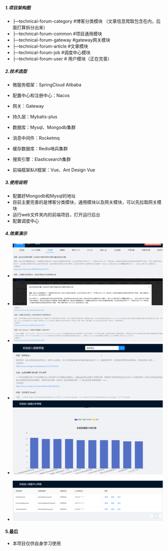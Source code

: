 ##### 1.项目架构图
  
- ├─technical-forum-category #博客分类模块 （文章信息爬取包含在内，后面打算拆分出来）
- ├─technical-forum-common #项目通用模块
- ├─technical-forum-gateway #gateway网关模块
- ├─technical-forum-article #文章模块  
- ├─technical-forum-job #调度中心模块 
- ├─technical-forum-user # 用户模块（正在完善）

##### 2.技术选型

- 微服务框架：SpringCloud Alibaba

- 配置中心和注册中心：Nacos
- 网关：Gateway
- 持久层：Mybatis-plus
- 数据库：Mysql、Mongodb集群
- 消息中间件：Rocketmq
- 缓存数据库：Redis哨兵集群
- 搜索引擎：Elasticsearch集群
- 前端框架&UI框架：Vue、Ant Design Vue 

##### 3.使用说明

- 配置好Mongodb和Mysql的地址
- 目前主要完善的是博客分类模块，通用模块以及网关模块，可以先拉取网关模块
- 运行web文件夹内的前端项目，打开运行后台
- 配置调度中心

##### 4.效果演示
- ![image](https://github.com/partick33/technical-forum/blob/master/img/img_1.png)
- ![image](https://github.com/partick33/technical-forum/blob/master/img/img_2.png)
- ![image](https://github.com/partick33/technical-forum/blob/master/img/img_3.png)
- ![image](https://github.com/partick33/technical-forum/blob/master/img/img_4.png)
- ![image](https://github.com/partick33/technical-forum/blob/master/img/img_5.png)
- ![image](https://github.com/partick33/technical-forum/blob/master/img/%E5%B1%8F%E5%B9%95%E6%88%AA%E5%9B%BE%202022-04-26%20113902.png)
#### 5.最后
- 本项目仅供自身学习使用
